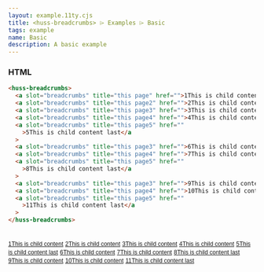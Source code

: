 ```yaml
---
layout: example.11ty.cjs
title: <huss-breadcrumbs> ⌲ Examples ⌲ Basic
tags: example
name: Basic
description: A basic example
---
```


<h3>HTML</h3>

```html
<huss-breadcrumbs>
  <a slot="breadcrumbs" title="this page" href="">1This is child content</a>
  <a slot="breadcrumbs" title="this page2" href="">2This is child content</a>
  <a slot="breadcrumbs" title="this page3" href="">3This is child content</a>
  <a slot="breadcrumbs" title="this page4" href="">4This is child content</a>
  <a slot="breadcrumbs" title="this page5" href=""
    >5This is child content last</a
  >
  <a slot="breadcrumbs" title="this page3" href="">6This is child content</a>
  <a slot="breadcrumbs" title="this page4" href="">7This is child content</a>
  <a slot="breadcrumbs" title="this page5" href=""
    >8This is child content last</a
  >
  <a slot="breadcrumbs" title="this page3" href="">9This is child content</a>
  <a slot="breadcrumbs" title="this page4" href="">10This is child content</a>
  <a slot="breadcrumbs" title="this page5" href=""
    >11This is child content last</a
  >
</huss-breadcrumbs>
```

<br />

<style>
  .crumb {
    color: blue;
    font-family: Arial;
    font-size: 12px;
  }
</style>
  <huss-breadcrumbs>
    <a slot="breadcrumbs" title="this page" class='crumb' href="">1This is child content</a>
    <a slot="breadcrumbs" title="this page2" class='crumb' href=""
      >2This is child content</a
    >
    <a slot="breadcrumbs" title="this page3" class='crumb' href=""
      >3This is child content</a
    >
    <a slot="breadcrumbs" title="this page4" class='crumb' href=""
      >4This is child content</a
    >
    <a slot="breadcrumbs" title="this page5" class='crumb' href=""
      >5This is child content last</a
    >
    <a slot="breadcrumbs" title="this page3" class='crumb' href=""
      >6This is child content</a
    >
    <a slot="breadcrumbs" title="this page4" class='crumb' href=""
      >7This is child content</a
    >
    <a slot="breadcrumbs" title="this page5" class='crumb' href=""
      >8This is child content last</a
    >
    <a slot="breadcrumbs" title="this page3" class='crumb' href=""
      >9This is child content</a
    >
    <a slot="breadcrumbs" title="this page4" class='crumb' href=""
      >10This is child content</a
    >
    <a slot="breadcrumbs" title="this page5" class='crumb' href=""
      >11This is child content last</a
    >
  </huss-breadcrumbs>

